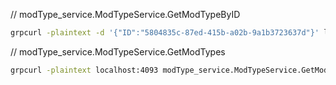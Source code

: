 // modType_service.ModTypeService.GetModTypeByID
```sh
grpcurl -plaintext -d '{"ID":"5804835c-87ed-415b-a02b-9a1b3723637d"}' localhost:4093 modType_service.ModTypeService.GetModTypeByID
```

// modType_service.ModTypeService.GetModTypes
```sh
grpcurl -plaintext localhost:4093 modType_service.ModTypeService.GetModTypes
```